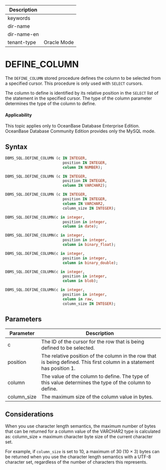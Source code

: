 | Description   |                 |
|---------------|-----------------|
| keywords      |                 |
| dir-name      |                 |
| dir-name-en   |                 |
| tenant-type   | Oracle Mode     |

# DEFINE_COLUMN

The `DEFINE_COLUMN` stored procedure defines the column to be selected from a specified cursor. This procedure is only used with `SELECT` cursors.

The column to define is identified by its relative position in the `SELECT` list of the statement in the specified cursor.  The type of the column parameter determines the type of the column to define.

  <main id="notice" >
    <h4>Applicability</h4>
    <p>This topic applies only to OceanBase Database Enterprise Edition. OceanBase Database Community Edition provides only the MySQL mode. </p>
  </main>

## Syntax

```sql
DBMS_SQL.DEFINE_COLUMN (c IN INTEGER,
                          position IN INTEGER,
                          column IN NUMBER);                    

DBMS_SQL.DEFINE_COLUMN (c IN INTEGER,
                          position IN INTEGER,
                          column IN VARCHAR2);      

DBMS_SQL.DEFINE_COLUMN (c IN INTEGER,
                          position IN INTEGER,
                          column IN VARCHAR2,
                          column_size IN INTEGER);      

DBMS_SQL.DEFINE_COLUMN(c in integer,
                          position in integer,
                          column in date);

DBMS_SQL.DEFINE_COLUMN(c in integer,
                          position in integer,
                          column in binary_float);      

DBMS_SQL.DEFINE_COLUMN(c in integer,
                          position in integer,
                          column in binary_double);    

DBMS_SQL.DEFINE_COLUMN(c in integer,
                          position in integer,
                          column in blob);  

DBMS_SQL.DEFINE_COLUMN(c in integer,
                          position in integer,
                          column in raw,
                          column_size IN INTEGER);                           
```



## Parameters



| **Parameter** | **Description** |
|-------------|-----------------------------|
| c | The ID of the cursor for the row that is being defined to be selected.  |
| position | The relative position of the column in the row that is being defined. This first column in a statement has position 1.  |
| column | The value of the column to define.  The type of this value determines the type of the column to define.  |
| column_size | The maximum size of the column value in bytes.  |



## Considerations

When you use character length semantics, the maximum number of bytes that can be returned for a column value of the VARCHAR2 type is calculated as: column_size × maximum character byte size of the current character set.

For example, if `column_size` is set to 10, a maximum of 30 (10 × 3) bytes can be returned when you use the character length semantics with a UTF-8 character set, regardless of the number of characters this represents.

